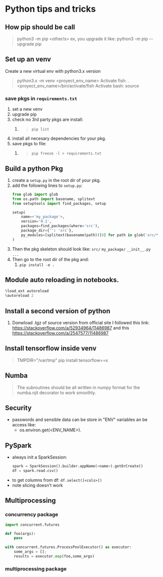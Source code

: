 # Python tips and tricks

## How pip should be call
> python3 -m pip <other/s>
ex, you upgrade it like:
> python3 -m pip --upgrade pip

## Set up an venv
Create a new virtual env with python3.x version
> python3.x -m  venv <proyect_env_name>
Activate fish:
> .<proyect_env_name>/bin/activate/fish
Activate bash:
> source 

### save pkgs in `requirements.txt`
1. set a new venv
2. upgrade pip
3. check no 3rd party pkgs are install:
    1.  > `pip list`
4. install all necesary dependencies for your pkg.
5. save pkgs to file:
    1. > `pip freeze -l > requirements.txt`

## Build a python Pkg
1. create a `setup.py` in the root dir of your pkg.
2. add the following lines to `setup.py`:
    ```python
    from glob import glob
    from os.path import basename, splitext
    from setuptools import find_packages, setup

    setup(
        name=<'my_package'>,
        version='0.1',
        packages=find_packages(where='src'),
        package_dir={'': 'src'},
        py_modules=[splitext(basename(path))[0] for path in glob('src/*.py')],
    )
    ```
3. Then the pkg skeleton should look like:
    `src/`
        `my_package/`
            `__init__.py`
            `...`
4. Then go to the root dir of the pkg and:
    1. `pip install -e .`
            
## Module auto reloading in notebooks.
```python
%load_ext autoreload
%autoreload 2
```

## Install a second version of python
1) Donwload .tgz of source version from official site
I followed this link:
https://stackoverflow.com/a/52934964/11486987
and this
https://stackoverflow.com/a/2547577/11486987

## Install tensorflow inside venv
> TMPDIR="/var/tmp" pip install tensorflow==x

## Numba
> The subroutines should be all written in numpy format for the numba.njit decorator to work smoothly.

## Security

-   passwords and sensible data can be store in "ENV" variables an be access like:
    -   os.environ.get(<ENV_NAME>).

## PySpark

-   always init a SparkSession:
     ```python
     spark = SparkSession().builder.appName(<name>).getOrCreate()
     df = spark.read.csv()
     ```
-   to get columns from df:
    `df.select([<cols>])`
-   note slicing doesn't work

## Multiprocessing

### concurrency package

```python
import concurrent.futures

def foo(args):
    pass
    
with concurrent.futures.ProcessPoolExecutor() as executor:
    some_args = [];
    results = executor.map(foo,some_args)
```

### multiprocessing package
